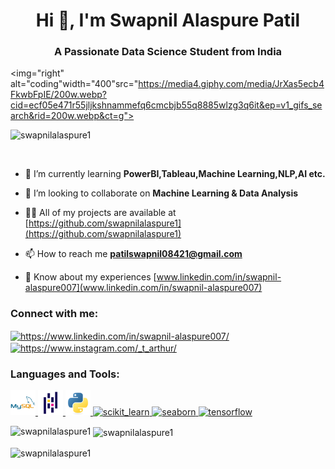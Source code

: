<h1 align="center">Hi 👋, I'm Swapnil Alaspure Patil</h1>
<h3 align="center">A Passionate Data Science Student from India</h3>

<img="right" alt="coding"width="400"src="https://media4.giphy.com/media/JrXas5ecb4FkwbFpIE/200w.webp?cid=ecf05e471r55jljkshnammefq6cmcbjb55q8885wlzg3q6it&ep=v1_gifs_search&rid=200w.webp&ct=g">

<p align="left"> <img src="https://komarev.com/ghpvc/?username=swapnilalaspure1&label=Profile%20views&color=0e75b6&style=flat" alt="swapnilalaspure1" /> </p>

<p align="left"> <a href="https://twitter.com/" target="blank"><img src="https://img.shields.io/twitter/follow/?logo=twitter&style=for-the-badge" alt="" /></a> </p>

- 🌱 I’m currently learning **PowerBI,Tableau,Machine Learning,NLP,AI etc.**

- 👯 I’m looking to collaborate on **Machine Learning & Data Analysis**

- 👨‍💻 All of my projects are available at [https://github.com/swapnilalaspure1](https://github.com/swapnilalaspure1)

- 📫 How to reach me **patilswapnil08421@gmail.com**

- 📄 Know about my experiences [www.linkedin.com/in/swapnil-alaspure007](www.linkedin.com/in/swapnil-alaspure007)

<h3 align="left">Connect with me:</h3>
<p align="left">
<a href="https://linkedin.com/in/https://www.linkedin.com/in/swapnil-alaspure007/" target="blank"><img align="center" src="https://raw.githubusercontent.com/rahuldkjain/github-profile-readme-generator/master/src/images/icons/Social/linked-in-alt.svg" alt="https://www.linkedin.com/in/swapnil-alaspure007/" height="30" width="40" /></a>
<a href="https://instagram.com/https://www.instagram.com/_t_arthur/" target="blank"><img align="center" src="https://raw.githubusercontent.com/rahuldkjain/github-profile-readme-generator/master/src/images/icons/Social/instagram.svg" alt="https://www.instagram.com/_t_arthur/" height="30" width="40" /></a>
</p>

<h3 align="left">Languages and Tools:</h3>
<p align="left"> <a href="https://www.mysql.com/" target="_blank" rel="noreferrer"> <img src="https://raw.githubusercontent.com/devicons/devicon/master/icons/mysql/mysql-original-wordmark.svg" alt="mysql" width="40" height="40"/> </a> <a href="https://pandas.pydata.org/" target="_blank" rel="noreferrer"> <img src="https://raw.githubusercontent.com/devicons/devicon/2ae2a900d2f041da66e950e4d48052658d850630/icons/pandas/pandas-original.svg" alt="pandas" width="40" height="40"/> </a> <a href="https://www.python.org" target="_blank" rel="noreferrer"> <img src="https://raw.githubusercontent.com/devicons/devicon/master/icons/python/python-original.svg" alt="python" width="40" height="40"/> </a> <a href="https://scikit-learn.org/" target="_blank" rel="noreferrer"> <img src="https://upload.wikimedia.org/wikipedia/commons/0/05/Scikit_learn_logo_small.svg" alt="scikit_learn" width="40" height="40"/> </a> <a href="https://seaborn.pydata.org/" target="_blank" rel="noreferrer"> <img src="https://seaborn.pydata.org/_images/logo-mark-lightbg.svg" alt="seaborn" width="40" height="40"/> </a> <a href="https://www.tensorflow.org" target="_blank" rel="noreferrer"> <img src="https://www.vectorlogo.zone/logos/tensorflow/tensorflow-icon.svg" alt="tensorflow" width="40" height="40"/> </a> </p>

<p><img align="left" src="https://github-readme-stats.vercel.app/api/top-langs?username=swapnilalaspure1&show_icons=true&locale=en&layout=compact" alt="swapnilalaspure1" /></p>

<p>&nbsp;<img align="center" src="https://github-readme-stats.vercel.app/api?username=swapnilalaspure1&show_icons=true&locale=en" alt="swapnilalaspure1" /></p>

<p><img align="center" src="https://github-readme-streak-stats.herokuapp.com/?user=swapnilalaspure1&" alt="swapnilalaspure1" /></p>
